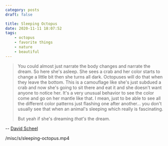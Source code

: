 ```yaml
---
category: posts
draft: false

title: Sleeping Octopus
date: 2020-11-11 18:07:52
tags:
    - octopus
    - favorite things
    - nature
    - beautiful
---
```


> You could almost just narrate the body changes and narrate the dream. So here she's asleep. She sees a crab and her color starts to change a little bit then she turns all dark. Octopuses will do that when they leave the bottom. This is a camouflage like she's just subdued a crab and now she's going to sit there and eat it and she doesn't want anyone to notice her. It's a very unusual behavior to see the color come and go on her mantle like that. I mean, just to be able to see all the different color patterns just flashing one after another... you don't usually see that when an animal's sleeping which really is fascinating.
>
> But yeah if she's dreaming _that's_ the dream.

-- [David Scheel](https://www.pbs.org/video/octopus-dreaming-trept6/)

/misc/s/sleeping-octopus.mp4
